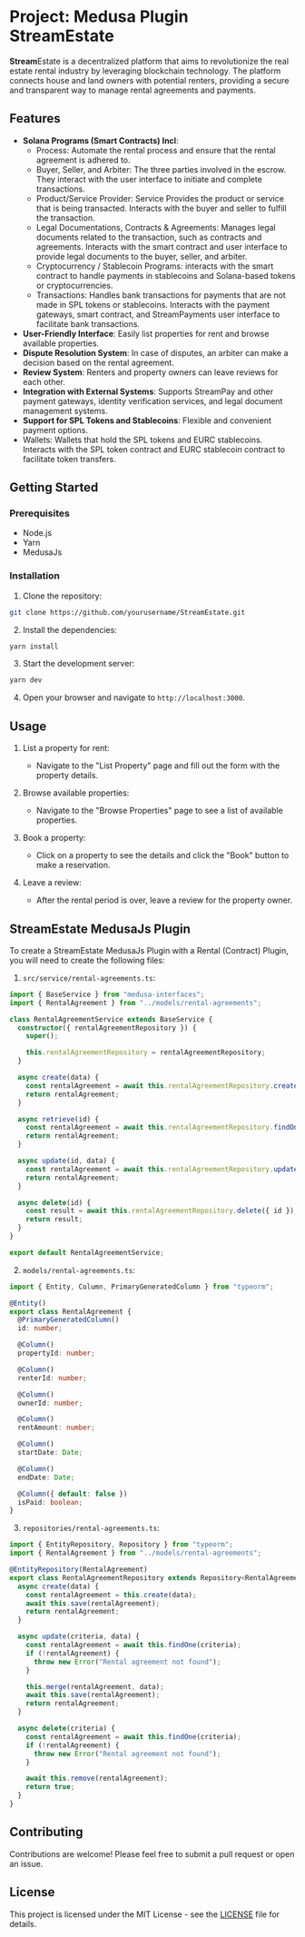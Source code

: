 # Project: Medusa Plugin StreamEstate

**Stream**Estate is a decentralized platform that aims to revolutionize the real estate rental industry by leveraging blockchain technology. The platform connects house and land owners with potential renters, providing a secure and transparent way to manage rental agreements and payments.

## Features

- **Solana Programs (Smart Contracts) Incl**:
  - Process: Automate the rental process and ensure that the rental agreement is adhered to.
  - Buyer, Seller, and Arbiter: The three parties involved in the escrow. They interact with the user interface to initiate and complete transactions.
  - Product/Service Provider: Service Provides the product or service that is being transacted. Interacts with the buyer and seller to fulfill the transaction.
  - Legal Documentations, Contracts & Agreements: Manages legal documents related to the transaction, such as contracts and agreements. Interacts with the smart contract and user interface to provide legal documents to 
    the buyer, seller, and arbiter.
  - Cryptocurrency / Stablecoin Programs: interacts with the smart contract to handle payments in stablecoins and Solana-based tokens or cryptocurrencies.
  - Transactions: Handles bank transactions for payments that are not made in SPL tokens or stablecoins. Interacts with the payment gateways, smart contract, and StreamPayments user interface to facilitate bank 
    transactions.
- **User-Friendly Interface**: Easily list properties for rent and browse available properties.
- **Dispute Resolution System**: In case of disputes, an arbiter can make a decision based on the rental agreement.
- **Review System**: Renters and property owners can leave reviews for each other.
- **Integration with External Systems**: Supports StreamPay and other payment gateways, identity verification services, and legal document management systems.
- **Support for SPL Tokens and Stablecoins**: Flexible and convenient payment options.
- Wallets: Wallets that hold the SPL tokens and EURC stablecoins. Interacts with the SPL token contract and EURC stablecoin contract to facilitate token transfers.

## Getting Started

### Prerequisites

- Node.js
- Yarn
- MedusaJs

### Installation

1. Clone the repository:

```bash
git clone https://github.com/yourusername/StreamEstate.git
```

2. Install the dependencies:

```bash
yarn install
```

3. Start the development server:

```bash
yarn dev
```

4. Open your browser and navigate to `http://localhost:3000`.

## Usage

1. List a property for rent:
   - Navigate to the "List Property" page and fill out the form with the property details.

2. Browse available properties:
   - Navigate to the "Browse Properties" page to see a list of available properties.

3. Book a property:
   - Click on a property to see the details and click the "Book" button to make a reservation.

4. Leave a review:
   - After the rental period is over, leave a review for the property owner.

## StreamEstate MedusaJs Plugin

To create a StreamEstate MedusaJs Plugin with a Rental (Contract) Plugin, you will need to create the following files:

1. `src/service/rental-agreements.ts`:
```typescript
import { BaseService } from "medusa-interfaces";
import { RentalAgreement } from "../models/rental-agreements";

class RentalAgreementService extends BaseService {
  constructor({ rentalAgreementRepository }) {
    super();

    this.rentalAgreementRepository = rentalAgreementRepository;
  }

  async create(data) {
    const rentalAgreement = await this.rentalAgreementRepository.create(data);
    return rentalAgreement;
  }

  async retrieve(id) {
    const rentalAgreement = await this.rentalAgreementRepository.findOne({ id });
    return rentalAgreement;
  }

  async update(id, data) {
    const rentalAgreement = await this.rentalAgreementRepository.update({ id }, data);
    return rentalAgreement;
  }

  async delete(id) {
    const result = await this.rentalAgreementRepository.delete({ id });
    return result;
  }
}

export default RentalAgreementService;
```

2. `models/rental-agreements.ts`:
```typescript
import { Entity, Column, PrimaryGeneratedColumn } from "typeorm";

@Entity()
export class RentalAgreement {
  @PrimaryGeneratedColumn()
  id: number;

  @Column()
  propertyId: number;

  @Column()
  renterId: number;

  @Column()
  ownerId: number;

  @Column()
  rentAmount: number;

  @Column()
  startDate: Date;

  @Column()
  endDate: Date;

  @Column({ default: false })
  isPaid: boolean;
}
```

3. `repositories/rental-agreements.ts`:
```typescript
import { EntityRepository, Repository } from "typeorm";
import { RentalAgreement } from "../models/rental-agreements";

@EntityRepository(RentalAgreement)
export class RentalAgreementRepository extends Repository<RentalAgreement> {
  async create(data) {
    const rentalAgreement = this.create(data);
    await this.save(rentalAgreement);
    return rentalAgreement;
  }

  async update(criteria, data) {
    const rentalAgreement = await this.findOne(criteria);
    if (!rentalAgreement) {
      throw new Error("Rental agreement not found");
    }

    this.merge(rentalAgreement, data);
    await this.save(rentalAgreement);
    return rentalAgreement;
  }

  async delete(criteria) {
    const rentalAgreement = await this.findOne(criteria);
    if (!rentalAgreement) {
      throw new Error("Rental agreement not found");
    }

    await this.remove(rentalAgreement);
    return true;
  }
}
```

## Contributing

Contributions are welcome! Please feel free to submit a pull request or open an issue.

## License

This project is licensed under the MIT License - see the [LICENSE](LICENSE) file for details.
